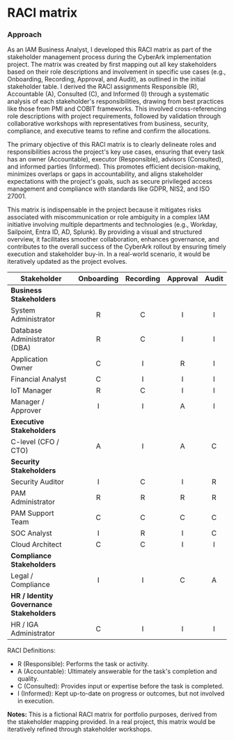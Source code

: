 # RACI matrix 

### Approach

As an IAM Business Analyst, I developed this RACI matrix as part of the stakeholder management process during the CyberArk implementation project. The matrix was created by first mapping out all key stakeholders based on their role descriptions and involvement in specific use cases (e.g., Onboarding, Recording, Approval, and Audit), as outlined in the initial stakeholder table. I derived the RACI assignments Responsible (R), Accountable (A), Consulted (C), and Informed (I) through a systematic analysis of each stakeholder's responsibilities, drawing from best practices like those from PMI and COBIT frameworks. This involved cross-referencing role descriptions with project requirements, followed by validation through collaborative workshops with representatives from business, security, compliance, and executive teams to refine and confirm the allocations.

The primary objective of this RACI matrix is to clearly delineate roles and responsibilities across the project's key use cases, ensuring that every task has an owner (Accountable), executor (Responsible), advisors (Consulted), and informed parties (Informed). This promotes efficient decision-making, minimizes overlaps or gaps in accountability, and aligns stakeholder expectations with the project's goals, such as secure privileged access management and compliance with standards like GDPR, NIS2, and ISO 27001.

This matrix is indispensable in the project because it mitigates risks associated with miscommunication or role ambiguity in a complex IAM initiative involving multiple departments and technologies (e.g., Workday, Sailpoint, Entra ID, AD, Splunk). By providing a visual and structured overview, it facilitates smoother collaboration, enhances governance, and contributes to the overall success of the CyberArk rollout by ensuring timely execution and stakeholder buy-in. In a real-world scenario, it would be iteratively updated as the project evolves.


| Stakeholder                               | Onboarding | Recording | Approval | Audit |
|-------------------------------------------|:----------:|:---------:|:--------:|:-----:|
| **Business Stakeholders**                 |            |           |          |       |
| System Administrator                      |     R      |     C     |    I     |   I   |
| Database Administrator (DBA)              |     R      |     C     |    I     |   I   |
| Application Owner                         |     C      |     I     |    R     |   I   |
| Financial Analyst                         |     C      |     I     |    I     |   I   |
| IoT Manager                               |     R      |     C     |    I     |   I   |
| Manager / Approver                        |     I      |     I     |    A     |   I   |
| **Executive Stakeholders**                |            |           |          |       |
| C-level (CFO / CTO)                       |     A      |     I     |    A     |   C   |
| **Security Stakeholders**                 |            |           |          |       |
| Security Auditor                          |     I      |     C     |    I     |   R   |
| PAM Administrator                         |     R      |     R     |    R     |   R   |
| PAM Support Team                          |     C      |     C     |    C     |   C   |
| SOC Analyst                               |     I      |     R     |    I     |   C   |
| Cloud Architect                           |     C      |     C     |    I     |   I   |
| **Compliance Stakeholders**               |            |           |          |       |
| Legal / Compliance                        |     I      |     I     |    C     |   A   |
| **HR / Identity Governance Stakeholders** |            |           |          |       |
| HR / IGA Administrator                    |     C      |     I     |    I     |   I   |

RACI Definitions:

- R (Responsible): Performs the task or activity.
- A (Accountable): Ultimately answerable for the task's completion and quality.
- C (Consulted): Provides input or expertise before the task is completed.
- I (Informed): Kept up-to-date on progress or outcomes, but not involved in execution.

**Notes:** This is a fictional RACI matrix for portfolio purposes, derived from the stakeholder mapping provided.
In a real project, this matrix would be iteratively refined through stakeholder workshops.

